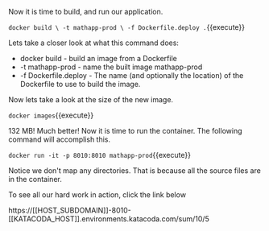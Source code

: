 Now it is time to build, and run our application.

`docker build \
    -t mathapp-prod \
    -f Dockerfile.deploy .`{{execute}}

Lets take a closer look at what this command does:
  - docker build - build an image from a Dockerfile
  - -t mathapp-prod - name the built image mathapp-prod
  - -f Dockerfile.deploy - The name (and optionally the location) of the Dockerfile
to use to build the image.

Now lets take a look at the size of the new image.

`docker images`{{execute}}

132 MB! Much better! Now it is time to run the container.  The following 
command will accomplish this.

`docker run -it -p 8010:8010 mathapp-prod`{{execute}}

Notice we don't map any directories.  That is because all the source files are
in the container.

To see all our hard work in action, click the link below

https://[[HOST_SUBDOMAIN]]-8010-[[KATACODA_HOST]].environments.katacoda.com/sum/10/5

